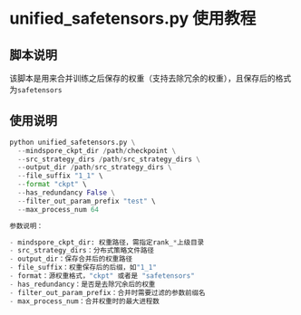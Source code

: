 # unified_safetensors.py 使用教程

## 脚本说明

该脚本是用来合并训练之后保存的权重（支持去除冗余的权重），且保存后的格式为`safetensors`

## 使用说明

```python
python unified_safetensors.py \
  --mindspore_ckpt_dir /path/checkpoint \
  --src_strategy_dirs /path/src_strategy_dirs \
  --output_dir /path/src_strategy_dirs \
  --file_suffix "1_1" \
  --format "ckpt" \
  --has_redundancy False \
  --filter_out_param_prefix "test" \
  --max_process_num 64

参数说明：

- mindspore_ckpt_dir: 权重路径，需指定rank_*上级目录
- src_strategy_dirs：分布式策略文件路径
- output_dir：保存合并后的权重路径
- file_suffix：权重保存后的后缀，如"1_1"
- format：源权重格式，"ckpt" 或者是 "safetensors"
- has_redundancy：是否是去除冗余后的权重
- filter_out_param_prefix：合并时需要过滤的参数前缀名
- max_process_num：合并权重时的最大进程数
```

